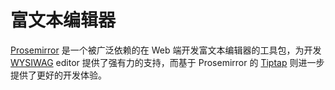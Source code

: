 # 富文本编辑器

[Prosemirror](https://prosemirror.net/) 是一个被广泛依赖的在 Web 端开发富文本编辑器的工具包，为开发 [WYSIWAG](https://en.wikipedia.org/wiki/WYSIWYG) editor 提供了强有力的支持，而基于 Prosemirror 的 [Tiptap](https://tiptap.dev/docs) 则进一步提供了更好的开发体验。
